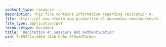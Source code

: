 ```yaml
---
content_type: resource
description: This file contains information regarding recitation 4.
file: https://ol-ocw-studio-app-production.s3.amazonaws.com/courses/6-170-software-studio-spring-2013/7e69522ad48df4bbbd8e019add74c8de_MIT6_170S13_rec4-SessAuth.pdf
file_type: application/pdf
resourcetype: Document
title: 'Recitation 4: Sessions and Authentication'
uid: 7e69522a-d48d-f4bb-bd8e-019add74c8de
---
```

